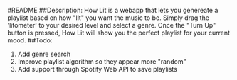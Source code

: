 #README
##Description:
How Lit is a webapp that lets you genereate a playlist based on how "lit" you want the music to be. Simply drag the 'litometer' to your desired level and select a genre. Once the "Turn Up" button is pressed, How Lit will show you the perfect playlist for your current mood.
##Todo:
1. Add genre search
2. Improve playlist algorithm so they appear more "random"
3. Add support through Spotify Web API to save playlists
